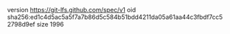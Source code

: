 version https://git-lfs.github.com/spec/v1
oid sha256:ed1c4d5ac5a5f7a7b86d5c584b51bdd4211da05a61aa44c3fbdf7cc52798d9ef
size 1996
